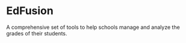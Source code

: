 # EdFusion
A comprehensive set of tools to help schools manage and analyze the grades of their students.
